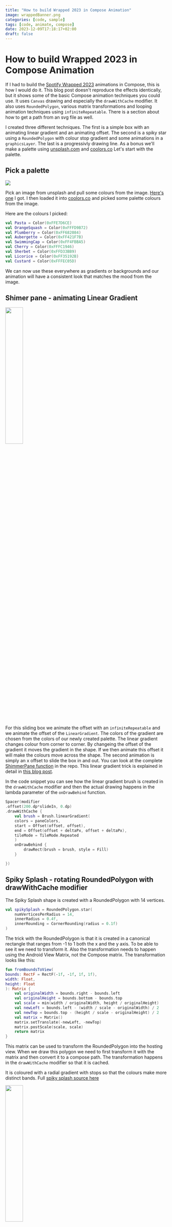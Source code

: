 ```yaml
---
title: "How to build Wrapped 2023 in Compose Animation"
image: wrappedBanner.png
categories: [code, sample]
tags: [code, animate, compose]
date: 2023-12-09T17:18:17+02:00
draft: false
---
```

# How to build Wrapped 2023 in Compose Animation

If I had to build the [Spotify Wrapped 2023](https://open.spotify.com/wrapped/share/share-991bdbcda37a462bac4c6d6c80b17ef0-1080x1920?lang=en&destination=datastories&si=MDUyMGY4ZTAtYmRmMS00ZjJhLWE3OGItNjFhNzBmMzAwYzBk) animations in Compose, this is how I would do it. This blog post doesn't reproduce the effects identically, but it shows some of the basic Compose animation techniques you could use. It uses `Canvas` drawing and especially the `drawWithCache` modifier. It also uses `RoundedPolygon`, various matrix transformations and looping animation techniques using `infiniteRepeatable`. There is a section about how to get a path from an svg file as well.

I created three different techniques. The first is a simple box with an animating linear gradient and an animating offset. The second is a spiky star using a `RoundedPolygon` with colour stop gradient and some animations in a `graphicsLayer`. The last is a progressivly drawing line. As a bonus we'll make a palette using [unsplash.com](https://unsplash.com/) and [coolors.co](https://coolors.co/palettes/popular) Let's start with the palette.

## Pick a palette

<img src="snipUnsplash.png" width="{{ .Width }}" height="{{ .Height }}">

Pick an image from unsplash and pull some colours from the image. [Here's one](https://unsplash.com/photos/multicolored-hallway-RnCPiXixooY) I got. I then loaded it into [coolors.co](https://coolors.co/palettes/popular) and picked some palette colours from the image.

Here are the colours I picked:
```kotlin
val Pasta = Color(0xFFE7D6CE)
val OrangeSquash = Color(0xFFFD9B72)
val Plumberry = Color(0xFF682084)
val Aubergette = Color(0xFF421F7B)
val SwimmingCap = Color(0xFF4FBBA5)
val Cherry = Color(0xFFFC1946)
val Sherbet = Color(0xFFD33BB9)
val Licorice = Color(0xFF35192B)
val Custard = Color(0xFFFEC05D)
```
We can now use these everywhere as gradients or backgrounds and our animation will have a consistent look that matches the mood from the image.

## Shimer pane - animating Linear Gradient

<img src="pane.png" style="width:33%" width="{{ .Width }}" height="{{ .Height }}">

For this sliding box we animate the offset with an `infiniteRepeatable` and we animate the offset of the `LinearGradient`. The colors of the gradient are chosen from the colors of our newly created palette. The linear gradient changes colour from corner to corner. By changeing the offset of the gradient it moves the gradient in the shape. If we then animate this offset it will make the colours move across the shape. The second animation is simply an x offset to slide the box in and out. You can look at the complete [ShimmerPane function](https://github.com/maiatoday/turbo-giggle/blob/main/app/src/main/java/net/maiatoday/turbogiggle/ShimmerPane.kt) in the repo. This linear gradient trick is explained in detail in [this blog post](https://medium.com/androiddevelopers/brushing-up-on-compose-text-coloring-84d7d70dd8fa).

In the code snippet you can see how the linear gradient brush is created in the `drawWithCache` modifier and then the actual drawing happens in the lambda parameter of the `onDrawBehind` function.

```kotlin
Spacer(modifier
.offset(200.dp*slideIn, 0.dp)
.drawWithCache {
    val brush = Brush.linearGradient(
    colors = paneColors,
    start = Offset(offset, offset),
    end = Offset(offset + deltaPx, offset + deltaPx),
    tileMode = TileMode.Repeated
    )
    onDrawBehind {
        drawRect(brush = brush, style = Fill)
    }

})
```

## Spiky Splash - rotating RoundedPolygon with drawWithCache modifier

The Spiky Splash shape is created with a RoundedPolygon with 14 vertices.

```kotlin
val spikySplash = RoundedPolygon.star(
    numVerticesPerRadius = 14,
    innerRadius = 0.4f,
    innerRounding = CornerRounding(radius = 0.1f)
)
```
The trick with the RoundedPolygon is that it is created in a canonical rectangle that ranges from -1 to 1 both the x and the y axis. To be able to see it we need to transform it. Also the transformation needs to happen using the Android View Matrix, not the Compose matrix. The transformation looks like this:

```kotlin
fun fromBoundsToView(
bounds: RectF = RectF(-1f, -1f, 1f, 1f),
width: Float,
height: Float
): Matrix {
    val originalWidth = bounds.right - bounds.left
    val originalHeight = bounds.bottom - bounds.top
    val scale = min(width / originalWidth, height / originalHeight)
    val newLeft = bounds.left - (width / scale - originalWidth) / 2
    val newTop = bounds.top - (height / scale - originalHeight) / 2
    val matrix = Matrix()
    matrix.setTranslate(-newLeft, -newTop)
    matrix.postScale(scale, scale)
    return matrix
}
```
This matrix can be used to transform the RoundedPolygon into the hosting view. When we draw this polygon we need to first transform it with the matrix and then convert it to a compose path. The transformation happens in the `drawWithCache` modifier so that it is cached. 

It is coloured with a radial gradient with stops so that the colours make more distinct bands. Full [spiky splash source here](https://github.com/maiatoday/turbo-giggle/blob/main/app/src/main/java/net/maiatoday/turbogiggle/SpikySplash.kt)

<img src="spikyStar.png" style="width:33%" width="{{ .Width }}" height="{{ .Height }}">

## Scribble drawing - path, matrix transform, flattened path

### How to get a path from svg

<img src="spikyscribble.svg" style="width:33%" width="{{ .Width }}" height="{{ .Height }}">

Create some scribbles in a package like inkscape or any drawing package that will let you save an svg. Don't make it complicated, literally just draw a line with the pencil. Then open the svg with a text editor. You can [open](http://maiatoday.net/p/how-to-build-wrapped-2023-in-compose-animation/spikyscribble.svg) the svg displayed here and see what it looks like. You are looking for a line that starts with something like `<path style="fill:none;...`

<img src="pathInSvg.png" style="width:33%" width="{{ .Width }}" height="{{ .Height }}">

Copy everything in the `d="...` section as a string and paste it into your code.

<img src="stringInAndroidStudio.png" style="width:33%" width="{{ .Width }}" height="{{ .Height }}">

### Transforming the path with matrix

The matrix transformation is [very similar](https://github.com/maiatoday/turbo-giggle/blob/2849314e0e2fb1e4670e500759c4fe7ff994a87b/app/src/main/java/net/maiatoday/turbogiggle/ScribblePath.kt#L164) to the RoundedPolygon one, but... we now need the Compose `Matrix` not the Android view one. Also the bounds of the path are no longer -1,1 for both x and y. We can get the bounds of the path and use it to make a matrix to size the scribble to fit the view. 

### Drawing the path

If we just draw the path as is, it will draw the whole path and not progressively draw it. There is a neat trick as shown in [this video at timestamp 31:36](https://youtu.be/2zVBnJ15C6M?si=GWK1N7W9waBtchKM&t=1884). 

### Scribble draw the path with flattened lines

The clue is we split the whole path up into short sections, little lines, which we draw one after the other. The line of code where this happens is

```kotlin
val lines = path.asAndroidPath().flatten(0.5f)
```
The 0.5f paramter in the flatten call is the error that the flatten call allows, 0.5 is half a pixel. You can also see we need to convert again to an `AndroidPath` because the `flatten` method is only available on Android paths. We animate a progress variable so we can loop from say 0% to 10% and so on up to 100% and then start again. Then in the modifier `onDrawBehind` function lambde we loop through the `lines` and draw only those lines up to a the progress variable. The animation is caused by only some of the path subsections being drawn and more and more of them being drawn as the progerss increases.

<img src="scribble.png" style="width:33%" width="{{ .Width }}" height="{{ .Height }}">

## Combining everything

<img src="giggle.png" style="width:33%" width="{{ .Width }}" height="{{ .Height }}">

Since these different elements are all built in their own composable. We can put them all together remembering that the `Composables` that are drawn first will be at the bottom.

```kotlin
@Composable
fun Giggle(modifier: Modifier = Modifier) {
    Box(modifier.background(Sherbet)) {

        ShimmerPane(
        Modifier
        .height(280.dp)
        .width(250.dp)
        )
        Daisy(colors = listOf(SwimmingCap, Licorice))
        SpikyScribble(
        colors = listOf(Cherry, Licorice),
        modifier = Modifier
        .offset(-150.dp, 400.dp)
        )
        Bean(colors = listOf(Custard, OrangeSquash),
        modifier = Modifier
        .fillMaxSize()
        )
        SpikySplash(
        Modifier
        .size(500.dp)
        .offset(100.dp, 400.dp)
        )
    }
}

```

## That's a wrap

Here's [the repo](https://github.com/maiatoday/turbo-giggle)

and here's the demo

{{< rawhtml >}} 

<video width=25% controls autoplay>
    <source src="wrapped.webm" type="video/webm">
    Your browser does not support the video tag.  
</video>

{{< /rawhtml >}}

## What's next

This experiment is by no means complete. This is what I could try out next:
* Figure out **what is up with the scribble line transform** that makes it sometimes cut off at the bottom
* Make the scribble lines more like the real thing by figuring out how to **make the gradient draw along the line**
* Figure out a way to do the **blocky scribble**
* Draw some **album art** and add text
* Make a **circular calendar** with a bezier or RoundedPolygon animating graph
* Make **sliding in blinds** effect
* **Get real data** from the Spotify API and expand the animations

## References

[Alejandra's  Medium article on animating linear gradient brush](https://medium.com/androiddevelopers/brushing-up-on-compose-text-coloring-84d7d70dd8fa)

[Chet's article on Rounded Polygons](https://medium.com/androiddevelopers/the-shape-of-things-to-come-1c7663d9dbc0)

[Rebecca's video on drawing text as a flattened path and more](https://www.youtube.com/watch?v=2zVBnJ15C6M)

[Rebecca's gist for the scribble lines](https://gist.github.com/riggaroo/4c6abc7d29e511831c2ceb68697b913f#gistcomment-4375902)


